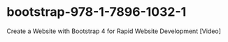 # bootstrap-978-1-7896-1032-1
Create a Website with Bootstrap 4 for Rapid Website Development [Video]
